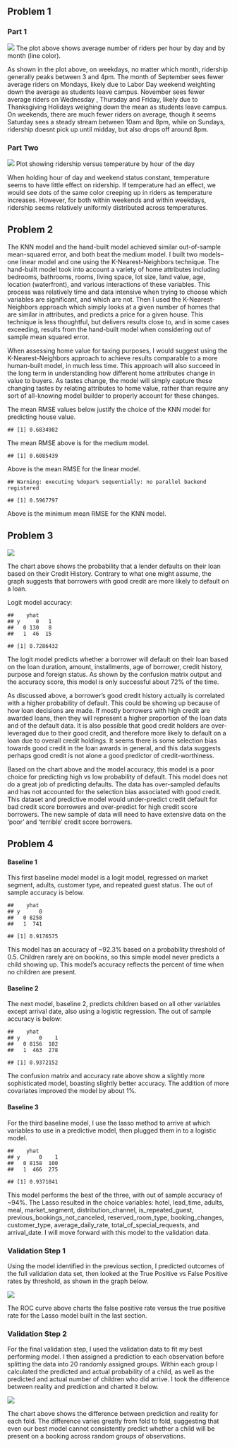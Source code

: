 Problem 1
---------

### Part 1

![](hw2_hjones_rmd_files/figure-markdown_strict/unnamed-chunk-1-1.png)
The plot above shows average number of riders per hour by day and by
month (line color).

As shown in the plot above, on weekdays, no matter which month,
ridership generally peaks between 3 and 4pm. The month of September sees
fewer average riders on Mondays, likely due to Labor Day weekend
weighting down the average as students leave campus. November sees fewer
average riders on Wednesday , Thursday and Friday, likely due to
Thanksgiving Holidays weighing down the mean as students leave campus.
On weekends, there are much fewer riders on average, though it seems
Saturday sees a steady stream between 10am and 8pm, while on Sundays,
ridership doesnt pick up until midday, but also drops off around 8pm.

### Part Two

![](hw2_hjones_rmd_files/figure-markdown_strict/unnamed-chunk-2-1.png)
Plot showing ridership versus temperature by hour of the day

When holding hour of day and weekend status constant, temperature seems
to have little effect on ridership. If temperature had an effect, we
would see dots of the same color creeping up in riders as temperature
increases. However, for both within weekends and within weekdays,
ridership seems relatively uniformly distributed across temperatures.

Problem 2
---------

The KNN model and the hand-built model achieved similar out-of-sample
mean-squared error, and both beat the medium model. I built two models–
one linear model and one using the K-Nearest-Neighbors technique. The
hand-built model took into account a variety of home attributes
including bedrooms, bathrooms, rooms, living space, lot size, land
value, age, location (waterfront), and various interactions of these
variables. This process was relatively time and data intensive when
trying to choose which variables are significant, and which are not.
Then I used the K-Nearest-Neighbors approach which simply looks at a
given number of homes that are similar in attributes, and predicts a
price for a given house. This technique is less thoughtful, but delivers
results close to, and in some cases exceeding, results from the
hand-built model when considering out of sample mean squared error.

When assessing home value for taxing purposes, I would suggest using the
K-Nearest-Neighbors approach to achieve results comparable to a more
human-built model, in much less time. This approach will also succeed in
the long term in understanding how different home attributes change in
value to buyers. As tastes change, the model will simply capture these
changing tastes by relating attributes to home value, rather than
require any sort of all-knowing model builder to properly account for
these changes.

The mean RMSE values below justify the choice of the KNN model for
predicting house value.

    ## [1] 0.6834982

The mean RMSE above is for the medium model.

    ## [1] 0.6085439

Above is the mean RMSE for the linear model.

    ## Warning: executing %dopar% sequentially: no parallel backend registered

    ## [1] 0.5967797

Above is the minimum mean RMSE for the KNN model.

Problem 3
---------

![](hw2_hjones_rmd_files/figure-markdown_strict/unnamed-chunk-6-1.png)

The chart above shows the probability that a lender defaults on their
loan based on their Credit History. Contrary to what one might assume,
the graph suggests that borrowers with good credit are more likely to
default on a loan.

Logit model accuracy:

    ##    yhat
    ## y     0   1
    ##   0 130   8
    ##   1  46  15

    ## [1] 0.7286432

The logit model predicts whether a borrower will default on their loan
based on the loan duration, amount, installments, age of borrower,
credit history, purpose and foreign status. As shown by the confusion
matrix output and the accuracy score, this model is only successful
about 72% of the time.

As discussed above, a borrower’s good credit history actually is
correlated with a higher probability of default. This could be showing
up because of how loan decisions are made. If mostly borrowers with high
credit are awarded loans, then they will represent a higher proportion
of the loan data and of the default data. It is also possible that good
credit holders are over-leveraged due to their good credit, and
therefore more likely to default on a loan due to overall credit
holdings. It seems there is some selection bias towards good credit in
the loan awards in general, and this data suggests perhaps good credit
is not alone a good predictor of credit-worthiness.

Based on the chart above and the model accuracy, this model is a poor
choice for predicting high vs low probability of default. This model
does not do a great job of predicting defaults. The data has
over-sampled defaults and has not accounted for the selection bias
associated with good credit. This dataset and predictive model would
under-predict credit default for bad credit score borrowers and
over-predict for high credit score borrowers. The new sample of data
will need to have extensive data on the ‘poor’ and ‘terrible’ credit
score borrowers.

Problem 4
---------

#### Baseline 1

This first baseline model model is a logit model, regressed on market
segment, adults, customer type, and repeated guest status. The out of
sample accuracy is below.

    ##    yhat
    ## y      0
    ##   0 8258
    ##   1  741

    ## [1] 0.9176575

This model has an accuracy of ~92.3% based on a probability threshold of
0.5. Children rarely are on bookins, so this simple model never predicts
a child showing up. This model’s accuracy reflects the percent of time
when no children are present.

#### Baseline 2

The next model, baseline 2, predicts children based on all other
variables except arrival date, also using a logistic regression. The out
of sample accuracy is below:

    ##    yhat
    ## y      0    1
    ##   0 8156  102
    ##   1  463  278

    ## [1] 0.9372152

The confusion matrix and accuracy rate above show a slightly more
sophisticated model, boasting slightly better accuracy. The addition of
more covariates improved the model by about 1%.

#### Baseline 3

For the third baseline model, I use the lasso method to arrive at which
variables to use in a predictive model, then plugged them in to a
logistic model.

    ##    yhat
    ## y      0    1
    ##   0 8158  100
    ##   1  466  275

    ## [1] 0.9371041

This model performs the best of the three, with out of sample accuracy
of ~94%. The Lasso resulted in the choice variables: hotel, lead\_time,
adults, meal, market\_segment, distribution\_channel,
is\_repeated\_guest, previous\_bookings\_not\_canceled,
reserved\_room\_type, booking\_changes, customer\_type,
average\_daily\_rate, total\_of\_special\_requests, and arrival\_date. I
will move forward with this model to the validation data.

### Validation Step 1

Using the model identified in the previous section, I predicted outcomes
of the full validation data set, then looked at the True Positive vs
False Positive rates by threshold, as shown in the graph below.

![](hw2_hjones_rmd_files/figure-markdown_strict/unnamed-chunk-12-1.png)

The ROC curve above charts the false positive rate versus the true
positive rate for the Lasso model built in the last section.

### Validation Step 2

For the final validation step, I used the validation data to fit my best
performing model. I then assigned a prediction to each observation
before splitting the data into 20 randomly assigned groups. Within each
group I calculated the predicted and actual probability of a child, as
well as the predicted and actual number of children who did arrive. I
took the difference between reality and prediction and charted it below.

![](hw2_hjones_rmd_files/figure-markdown_strict/unnamed-chunk-13-1.png)

The chart above shows the difference between prediction and reality for
each fold. The difference varies greatly from fold to fold, suggesting
that even our best model cannot consistently predict whether a child
will be present on a booking across random groups of observations.
